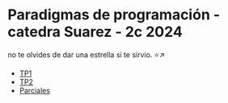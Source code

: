 # Paradigmas de programación - catedra Suarez - 2c 2024
no te olvides de dar una estrella si te sirvio. ⭐↗
- [TP1](https://github.com/AtuelFullana/Algo3/tree/main/Tp1)
- [TP2](https://github.com/Zokalyx/Balatro)
- [Parciales](https://github.com/AtuelFullana/Algo3/tree/main/Parciales)
